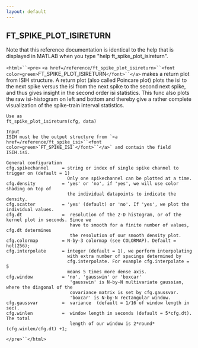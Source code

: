 ```yaml
---
layout: default
---
```


##  FT_SPIKE_PLOT_ISIRETURN

Note that this reference documentation is identical to the help that is displayed in MATLAB when you type "help ft_spike_plot_isireturn".

`<html>``<pre>`
    `<a href=/reference/ft_spike_plot_isireturn>``<font color=green>`FT_SPIKE_PLOT_ISIRETURN`</font>``</a>` makes a return plot from ISIH structure. A return
    plot (also called Poincare plot) plots the isi to the next spike versus the isi
    from the next spike to the second next spike, and thus gives insight in
    the second order isi statistics. This func also plots the raw
    isi-histogram on left and bottom and thereby give a rather complete
    visualization of the spike-train interval statistics.
 
    Use as
    ft_spike_plot_isireturn(cfg, data) 
 
    Input
    ISIH must be the output structure from `<a href=/reference/ft_spike_isi>``<font color=green>`FT_SPIKE_ISI`</font>``</a>` and contain the field
    ISIH.isi. 
 
    General configuration
    cfg.spikechannel     = string or index of single spike channel to trigger on (default = 1)
                           Only one spikechannel can be plotted at a time.
    cfg.density          = 'yes' or 'no', if 'yes', we will use color shading on top of
                           the individual datapoints to indicate the density.
    cfg.scatter          = 'yes' (default) or 'no'. If 'yes', we plot the individual values.
    cfg.dt               =  resolution of the 2-D histogram, or of the kernel plot in seconds. Since we 
                            have to smooth for a finite number of values, cfg.dt determines
                            the resolution of our smooth density plot.
    cfg.colormap         = N-by-3 colormap (see COLORMAP). Default = hot(256);
    cfg.interpolate      = integer (default = 1), we perform interpolating
                           with extra number of spacings determined by
                           cfg.interpolate. For example cfg.interpolate = 5
                           means 5 times more dense axis.
    cfg.window           = 'no', 'gausswin' or 'boxcar'
                            'gausswin' is N-by-N multivariate gaussian, where the diagonal of the 
                            covariance matrix is set by cfg.gaussvar.
                            'boxcar' is N-by-N rectangular window.
    cfg.gaussvar         =  variance  (default = 1/16 of window length in sec).
    cfg.winlen           =  window length in seconds (default = 5*cfg.dt). The total
                            length of our window is 2*round*(cfg.winlen/cfg.dt) +1;
`</pre>``</html>`

